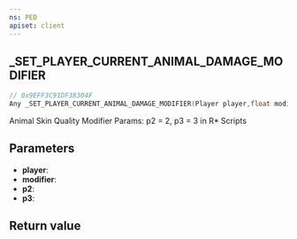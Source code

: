 ```yaml
---
ns: PED
apiset: client
---
```

## _SET_PLAYER_CURRENT_ANIMAL_DAMAGE_MODIFIER

```c
// 0x9EFF3C91DF38304F
Any _SET_PLAYER_CURRENT_ANIMAL_DAMAGE_MODIFIER(Player player,float modifier,int p2,int p3);
```

Animal Skin Quality Modifier
Params: p2 = 2, p3 = 3 in R* Scripts

## Parameters
* **player**:
* **modifier**:
* **p2**:
* **p3**:

## Return value